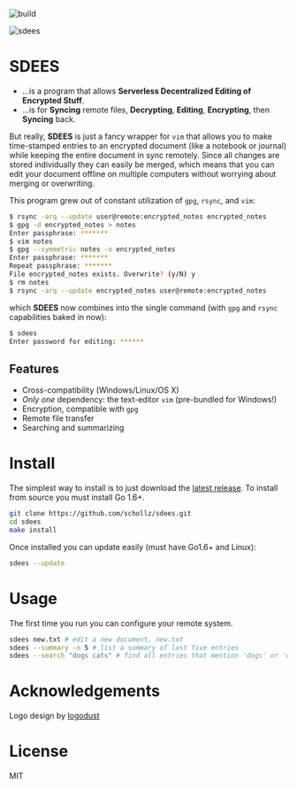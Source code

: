 ![build](https://img.shields.io/badge/build-passing-brightgreen.svg)

![sdees](http://i.imgur.com/I6EzEDH.jpg)

# SDEES

- ...is a program that allows **Serverless Decentralized Editing of Encrypted Stuff**.
- ...is for **Syncing** remote files, **Decrypting**, **Editing**, **Encrypting**, then **Syncing** back.

But really, **SDEES** is just a fancy wrapper for `vim` that allows you to make time-stamped entries to an encrypted document (like a notebook or journal) while keeping the entire document in sync remotely. Since all changes are stored individually they can easily be merged, which means that you can edit your document offline on multiple computers without worrying about merging or overwriting.

This program grew out of constant utilization of `gpg`, `rsync`, and `vim`:

```bash
$ rsync -arq --update user@remote:encrypted_notes encrypted_notes
$ gpg -d encrypted_notes > notes
Enter passphrase: *******
$ vim notes
$ gpg --symmetric notes -o encrypted_notes
Enter passphrase: *******
Repeat passphrase: *******
File encrypted_notes exists. Overwrite? (y/N) y
$ rm notes
$ rsync -arq --update encrypted_notes user@remote:encrypted_notes
```

which **SDEES** now combines into the single command (with `gpg` and `rsync` capabilities baked in now):

```bash
$ sdees
Enter password for editing: ******
```

## Features

- Cross-compatibility (Windows/Linux/OS X)
- _Only one_ dependency: the text-editor `vim` (pre-bundled for Windows!)
- Encryption, compatible with `gpg`
- Remote file transfer
- Searching and summarizing

# Install

The simplest way to install is to just download the [latest release](https://github.com/schollz/sdees/releases/latest). To install from source you must install Go 1.6+.

```bash
git clone https://github.com/schollz/sdees.git
cd sdees
make install
```

Once installed you can update easily (must have Go1.6+ and Linux):

```bash
sdees --update
```

# Usage

The first time you run you can configure your remote system.

```bash
sdees new.txt # edit a new document, new.txt
sdees --summary -n 5 # list a summary of last five entries
sdees --search "dogs cats" # find all entries that mention 'dogs' or 'cats'`
```

# Acknowledgements

Logo design by [logodust](http://logodust.com)

# License

MIT
